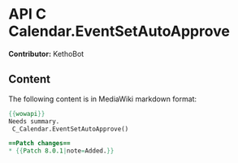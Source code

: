 # API C Calendar.EventSetAutoApprove

**Contributor:** KethoBot

## Content

The following content is in MediaWiki markdown format:

```mediawiki
{{wowapi}}
Needs summary.
 C_Calendar.EventSetAutoApprove()

==Patch changes==
* {{Patch 8.0.1|note=Added.}}
```